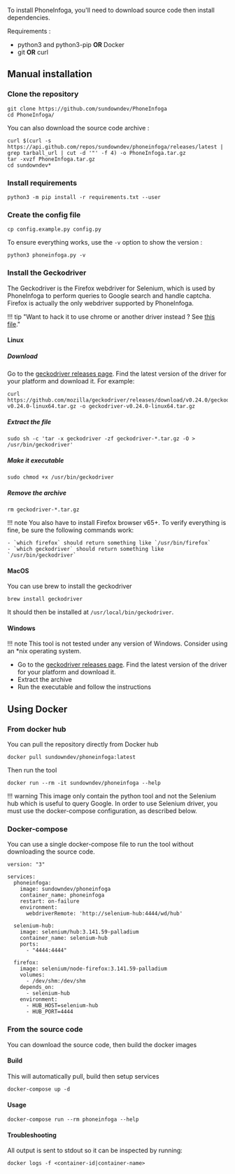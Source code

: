 To install PhoneInfoga, you'll need to download source code then install dependencies.

Requirements : 

- python3 and python3-pip **OR** Docker
- git **OR** curl

## Manual installation

### Clone the repository

```shell
git clone https://github.com/sundowndev/PhoneInfoga
cd PhoneInfoga/
```

You can also download the source code archive : 

```shell
curl $(curl -s https://api.github.com/repos/sundowndev/phoneinfoga/releases/latest | grep tarball_url | cut -d '"' -f 4) -o PhoneInfoga.tar.gz
tar -xvzf PhoneInfoga.tar.gz
cd sundowndev*
```

### Install requirements

```shell
python3 -m pip install -r requirements.txt --user
```

### Create the config file

```shell
cp config.example.py config.py 
```

To ensure everything works, use the `-v` option to show the version : 

```shell
python3 phoneinfoga.py -v
```

### Install the Geckodriver

The Geckodriver is the Firefox webdriver for Selenium, which is used by PhoneInfoga to perform queries to Google search and handle captcha. Firefox is actually the only webdriver supported by PhoneInfoga.

!!! tip "Want to hack it to use chrome or another driver instead ? See [this file](https://github.com/sundowndev/PhoneInfoga/blob/8179fe4857ca7df2d843119e2123c260e8401818/lib/googlesearch.py#L35)."

#### Linux

##### Download

Go to the [geckodriver releases page](https://github.com/mozilla/geckodriver/releases). Find the latest version of the driver for your platform and download it. For example: 

```shell
curl https://github.com/mozilla/geckodriver/releases/download/v0.24.0/geckodriver-v0.24.0-linux64.tar.gz -o geckodriver-v0.24.0-linux64.tar.gz
```

##### Extract the file

```shell
sudo sh -c 'tar -x geckodriver -zf geckodriver-*.tar.gz -O > /usr/bin/geckodriver'
```

##### Make it executable

```shell
sudo chmod +x /usr/bin/geckodriver
```

##### Remove the archive

```shell
rm geckodriver-*.tar.gz
```

!!! note
    You also have to install Firefox browser v65+. To verify everything is fine, be sure the following commands work:

    - `which firefox` should return something like `/usr/bin/firefox`
    - `which geckodriver` should return something like `/usr/bin/geckodriver`

#### MacOS

You can use brew to install the geckodriver

```
brew install geckodriver
```

It should then be installed at `/usr/local/bin/geckodriver`.

#### Windows

!!! note
    This tool is not tested under any version of Windows. Consider using an *nix operating system.

- Go to the [geckodriver releases page](https://github.com/mozilla/geckodriver/releases). Find the latest version of the driver for your platform and download it.
- Extract the archive
- Run the executable and follow the instructions

## Using Docker

### From docker hub

You can pull the repository directly from Docker hub

```shell
docker pull sundowndev/phoneinfoga:latest
```

Then run the tool

```shell
docker run --rm -it sundowndev/phoneinfoga --help
```
!!! warning 
    This image only contain the python tool and not the Selenium hub which is useful to query Google. In order to use Selenium driver, you must use the docker-compose configuration, as described below.

### Docker-compose

You can use a single docker-compose file to run the tool without downloading the source code.

```
version: "3"

services:
  phoneinfoga:
    image: sundowndev/phoneinfoga
    container_name: phoneinfoga
    restart: on-failure
    environment:
      webdriverRemote: 'http://selenium-hub:4444/wd/hub'

  selenium-hub:
    image: selenium/hub:3.141.59-palladium
    container_name: selenium-hub
    ports:
      - "4444:4444"

  firefox:
    image: selenium/node-firefox:3.141.59-palladium
    volumes:
      - /dev/shm:/dev/shm
    depends_on:
      - selenium-hub
    environment:
      - HUB_HOST=selenium-hub
      - HUB_PORT=4444
```

### From the source code

You can download the source code, then build the docker images

#### Build

This will automatically pull, build then setup services

```shell
docker-compose up -d
```

#### Usage

```shell
docker-compose run --rm phoneinfoga --help
```

#### Troubleshooting

All output is sent to stdout so it can be inspected by running:

```shell
docker logs -f <container-id|container-name>
```
